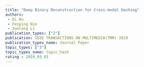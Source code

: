 ```yaml
---  
title: "Deep Binary Reconstruction for Cross-modal Hashing"  
authors:  
 - Di Hu
 - Feiping Nie  
 - Xuelong Li  
publication_types: ["2"]  
publication: IEEE TRANSACTIONS ON MULTIMEDIA(TMM) 2019   
publication_types_name: Journal Paper  
topic_types: ["3"]
topic_types_name: topic_hash
rating : 2019_03_01
---  
```

